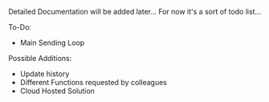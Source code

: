 Detailed Documentation will be added later... For now it's a sort of todo list...

To-Do:
- Main Sending Loop

Possible Additions:
- Update history
- Different Functions requested by colleagues
- Cloud Hosted Solution